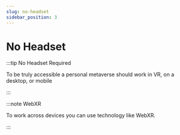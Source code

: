 ```yaml
---
slug: no-headset
sidebar_position: 3
---
```


# No Headset 

:::tip No Headset Required

To be truly accessible a personal metaverse should work in VR, on a desktop, or mobile

:::

:::note WebXR

To work across devices you can use technology like WebXR.

:::

